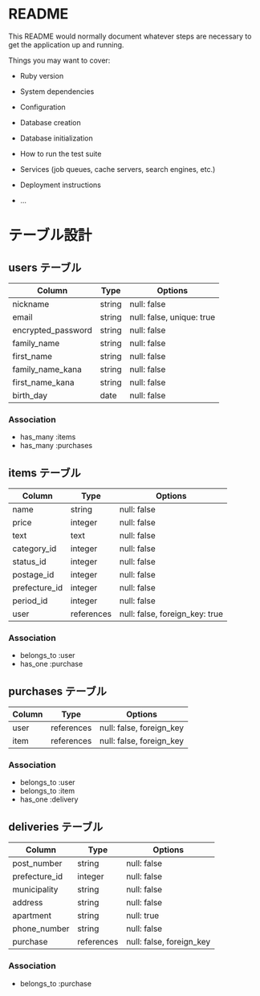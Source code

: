 # README

This README would normally document whatever steps are necessary to get the
application up and running.

Things you may want to cover:

* Ruby version

* System dependencies

* Configuration

* Database creation

* Database initialization

* How to run the test suite

* Services (job queues, cache servers, search engines, etc.)

* Deployment instructions

* ...



# テーブル設計

## users テーブル

| Column             | Type   | Options                   |
| ------------------ | ------ | ------------------------- |
| nickname           | string | null: false               |
| email              | string | null: false, unique: true |
| encrypted_password | string | null: false               |
| family_name        | string | null: false               |
| first_name         | string | null: false               |
| family_name_kana   | string | null: false               |
| first_name_kana    | string | null: false               |
| birth_day          | date   | null: false               |

### Association

- has_many :items
- has_many :purchases

## items テーブル

| Column         | Type       | Options                        |
| -------------- | ---------- | ------------------------------ |
| name           | string     | null: false                    |
| price          | integer    | null: false                    |
| text           | text       | null: false                    |
| category_id    | integer    | null: false                    |
| status_id      | integer    | null: false                    |
| postage_id     | integer    | null: false                    |
| prefecture_id  | integer    | null: false                    |
| period_id      | integer    | null: false                    |
| user           | references | null: false, foreign_key: true |

### Association

- belongs_to :user
- has_one    :purchase

## purchases テーブル

| Column | Type       | Options                  |
| ------ | ---------- | ------------------------ |
| user   | references | null: false, foreign_key |
| item   | references | null: false, foreign_key |

### Association

- belongs_to :user
- belongs_to :item
- has_one    :delivery

## deliveries テーブル

| Column         | Type       | Options                  |
| -------------- | ---------- | ------------------------ |
| post_number    | string     | null: false              |
| prefecture_id  | integer    | null: false              |
| municipality   | string     | null: false              |
| address        | string     | null: false              |
| apartment      | string     | null: true               |
| phone_number   | string     | null: false              |
| purchase       | references | null: false, foreign_key |

### Association

- belongs_to :purchase

